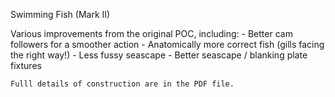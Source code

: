 Swimming Fish (Mark II)

Various improvements from the original POC, including:
    - Better cam followers for a smoother action
    - Anatomically more correct fish (gills facing the right way!)
    - Less fussy seascape
    - Better seascape / blanking plate fixtures
    
    Fulll details of construction are in the PDF file.
    
